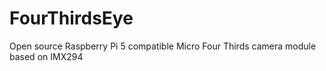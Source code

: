 # FourThirdsEye
Open source Raspberry Pi 5 compatible Micro Four Thirds camera module based on IMX294 

